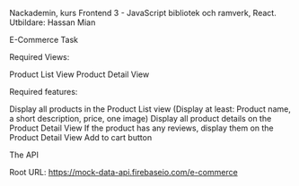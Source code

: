 Nackademin, kurs Frontend 3 - JavaScript bibliotek och ramverk, React. 
Utbildare: Hassan Mian

E-Commerce Task

Required Views:

Product List View
Product Detail View

Required features:

Display all products in the Product List view (Display at least: Product
name, a short description, price, one image)
Display all product details on the Product Detail View
If the product has any reviews, display them on the Product Detail View
Add to cart button

The API

Root URL: https://mock-data-api.firebaseio.com/e-commerce
